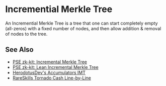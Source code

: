# Incremential Merkle Tree

An Incremential Merkle Tree is a tree that one can start completely empty (all-zeros) with a fixed number of nodes, and then allow addition & removal of nodes to the tree.

## See Also

- [PSE zk-kit: Incremental Merkle Tree](https://github.com/privacy-scaling-explorations/zk-kit/tree/main/packages/imt)
- [PSE zk-kit: Lean Incremental Merkle Tree](https://github.com/privacy-scaling-explorations/zk-kit/tree/main/packages/lean-imt)
- [HerodotusDev's Accumulators IMT](https://github.com/HerodotusDev/accumulators/blob/main/packages/incremental-merkle-tree/README.md)
- [RareSkills Tornado Cash Line-by-Line](https://www.rareskills.io/post/how-does-tornado-cash-work)
